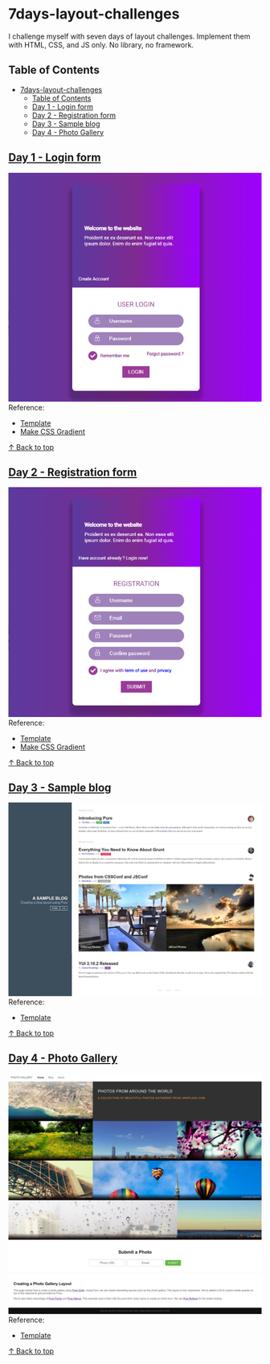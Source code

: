 # 7days-layout-challenges

I challenge myself with seven days of layout challenges. Implement them with HTML, CSS, and JS only. No library, no framework.

## Table of Contents

- [7days-layout-challenges](#7days-layout-challenges)
  - [Table of Contents](#table-of-contents)
  - [Day 1 - Login form](#day-1---login-form)
  - [Day 2 - Registration form](#day-2---registration-form)
  - [Day 3 - Sample blog](#day-3---sample-blog)
  - [Day 4 - Photo Gallery](#day-4---photo-gallery)

## [Day 1 - Login form](./day1-login-form/index.html)

![Result](./day1-login-form/actual-result.png)
Reference:

- [Template](https://speckyboy.com/creative-login-registration)
- [Make CSS Gradient](https://cssgradient.io/)

[&uarr; Back to top](#table-of-contents)

## [Day 2 - Registration form](./day2-registration-form/index.html)

![Result](./day2-registration-form/actual-result.png)
Reference:

- [Template](./day2-registration-form/template.png)
- [Make CSS Gradient](https://cssgradient.io/)

[&uarr; Back to top](#table-of-contents)

## [Day 3 - Sample blog](./day3-purecss.io-sample-blog/index.html)

![Result](./day3-purecss.io-sample-blog/actual-result.jpg)
Reference:

- [Template](https://purecss.io/layouts/blog/)

[&uarr; Back to top](#table-of-contents)

## [Day 4 - Photo Gallery](./day4-purecss.io-photo-gallery/index.html)

![Result](./day4-purecss.io-photo-gallery/actual-result.png)
Reference:

- [Template](https://purecss.io/layouts/gallery/)

[&uarr; Back to top](#table-of-contents)
